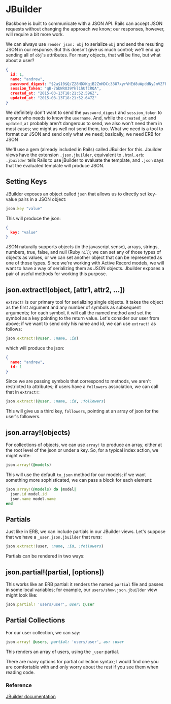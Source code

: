 # JBuilder

Backbone is built to communicate with a JSON API. Rails can accept JSON
requests without changing the approach we know; our responses, however,
will require a bit more work.

We can always use `render json: obj` to serialize `obj` and send the resulting
JSON in our response. But this doesn't give us much control; we'll end up
sending all of `obj`'s attributes. For many objects, that will be fine, but
what about a user?

```JSON
{
  id: 1,
  name: "andrew",
  password_digest: "$2a$10$Q/Z28HDXKgjB2ZmHDCc33O7xyrVHEd8uWpddNyJmVZFP4WtedGAl6",
  session_token: "qB-7GbWRO39Ykl1hUfcRQA", 
  created_at: "2015-03-13T18:21:52.596Z", 
  updated_at: "2015-03-13T18:21:52.647Z"
}
```

We definitely don't want to send the `password_digest` and `session_token` 
to anyone who needs to know the `username`. And, while the `created_at`
and `updated_at` probably aren't dangerous to send, we also won't need them
in most cases; we might as well not send them, too. What we need is a tool to
format our JSON and send only what we need; basically, we need ERB for JSON

We'll use a gem (already included in Rails) called JBuilder for this. Jbuilder
views have the extension `.json.jbuilder`, equivalent to `.html.erb`:
`.jbuilder` tells Rails to use jBuilder to evaluate the template, and `.json`
says that the evaluated template will produce JSON.

## Setting Keys

JBuilder exposes an object called `json` that allows us to directly set key-value
pairs in a JSON object:

```ruby
json.key "value"
```

This will produce the json:

```json
{
  key: "value"
}
```

JSON naturally supports objects (in the javascript sense), arrays, strings, numbers,
true, false, and null (Ruby `nil`); we can set any of those types of objects as values,
or we can set another object that can be represented as one of those types. Since we're
working with Active Record models, we will want to have a way of serializing them as
JSON objects. Jbuilder exposes a pair of useful methods for working this purpose.

## json.extract!(object, [attr1, attr2, ...])

`extract!` is our primary tool for serializing single objects. It takes the object
as the first argument and any number of symbols as subsequent arguments; for each
symbol, it will call the named method and set the symbol as a key pointing to the
return value. Let's consider our user from above; if we want to send only his
name and id, we can use `extract!` as follows:

```ruby
json.extract!(@user, :name, :id)
```

which will produce the json:

```json
{
  name: "andrew",
  id: 1
}
```

Since we are passing symbols that correspond to methods, we aren't restricted to
attributes; if users have a `followers` association, we can call that in `extract!`:

```ruby
json.extract!(@user, :name, :id, :followers)
```

This will give us a third key, `followers`, pointing at an array of json for the
user's followers.

## json.array!(objects)

For collections of objects, we can use `array!` to produce an array, either at the
root level of the json or under a key. So, for a typical index action, we might
write:

```ruby
json.array!(@models)
```

This will use the default `to_json` method for our models; if we want something more
sophisticated, we can pass a block for each element:

```ruby
json.array!(@models) do |model|
  json.id model.id
  json.name model.name
end
```

## Partials

Just like in ERB, we can include partials in our JBuilder views. 
Let's suppose that we have a `_user.json.jbuilder` that runs:

```ruby
json.extract!(user, :name, :id, :followers)
```

Partials can be rendered in two ways:

## json.partial!(partial, [options])

This works like an ERB partial: it renders the named `partial` file and passes
in some local variables; for example, our `users/show.json.jbuilder` view might
look like:

```ruby
json.partial! 'users/user', user: @user
```

## Partial Collections

For our user collection, we can say:

```ruby
json.array! @users, partial: 'users/user', as: :user
```

This renders an array of users, using the `_user` partial.

There are many options for partial collection syntax; I would find one
you are comfortable with and only worry about the rest if you see them
when reading code.

### Reference

[JBuilder documentation](https://github.com/rails/jbuilder)
